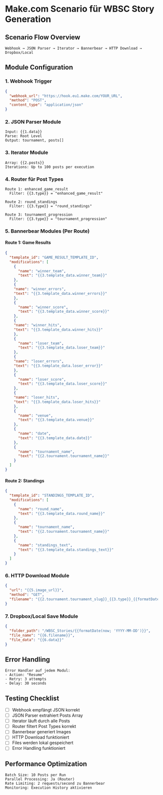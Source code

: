 # Make.com Scenario für WBSC Story Generation

## Scenario Flow Overview
```
Webhook → JSON Parser → Iterator → Bannerbear → HTTP Download → Dropbox/Local
```

## Module Configuration

### 1. Webhook Trigger
```json
{
  "webhook_url": "https://hook.eu1.make.com/YOUR_URL",
  "method": "POST",
  "content_type": "application/json"
}
```

### 2. JSON Parser Module
```
Input: {{1.data}}
Parse: Root Level
Output: tournament, posts[]
```

### 3. Iterator Module
```
Array: {{2.posts}}
Iterations: Up to 100 posts per execution
```

### 4. Router für Post Types
```
Route 1: enhanced_game_result
  Filter: {{3.type}} = "enhanced_game_result"
  
Route 2: round_standings  
  Filter: {{3.type}} = "round_standings"
  
Route 3: tournament_progression
  Filter: {{3.type}} = "tournament_progression"
```

### 5. Bannerbear Modules (Per Route)

#### Route 1: Game Results
```json
{
  "template_id": "GAME_RESULT_TEMPLATE_ID",
  "modifications": [
    {
      "name": "winner_team",
      "text": "{{3.template_data.winner_team}}"
    },
    {
    "name": "winner_errors",
    "text": "{{3.template_data.winner_errors}}"
    },
    {
      "name": "winner_score", 
      "text": "{{3.template_data.winner_score}}"
    },
    {
    "name": "winner_hits", 
    "text": "{{3.template_data.winner_hits}}"
    },
    {
      "name": "loser_team",
      "text": "{{3.template_data.loser_team}}"
    },
    {
    "name": "loser_errors",
    "text": "{{3.template_data.loser_error}}"
    },
    {
      "name": "loser_score",
      "text": "{{3.template_data.loser_score}}"
    },
    {
    "name": "loser_hits",
    "text": "{{3.template_data.loser_hits}}"
    },
    {
      "name": "venue",
      "text": "{{3.template_data.venue}}"
    },
    {
      "name": "date",
      "text": "{{3.template_data.date}}"
    },
    {
      "name": "tournament_name",
      "text": "{{2.tournament.tournament_name}}"
    }
  ]
}
```

#### Route 2: Standings
```json
{
  "template_id": "STANDINGS_TEMPLATE_ID", 
  "modifications": [
    {
      "name": "round_name",
      "text": "{{3.template_data.round_name}}"
    },
    {
      "name": "tournament_name", 
      "text": "{{2.tournament.tournament_name}}"
    },
    {
      "name": "standings_text",
      "text": "{{3.template_data.standings_text}}"
    }
  ]
}
```

### 6. HTTP Download Module
```json
{
  "url": "{{5.image_url}}",
  "method": "GET",
  "filename": "{{2.tournament.tournament_slug}}_{{3.type}}_{{formatDate(now; 'YYYYMMDD_HHmmss')}}.png"
}
```

### 7. Dropbox/Local Save Module
```json
{
  "folder_path": "/WBSC_Stories/{{formatDate(now; 'YYYY-MM-DD')}}",
  "file_name": "{{6.filename}}",
  "file_data": "{{6.data}}"
}
```

## Error Handling
```
Error Handler auf jedem Modul:
- Action: "Resume"
- Retry: 3 attempts
- Delay: 30 seconds
```

## Testing Checklist
- [ ] Webhook empfängt JSON korrekt
- [ ] JSON Parser extrahiert Posts Array
- [ ] Iterator läuft durch alle Posts
- [ ] Router filtert Post Types korrekt
- [ ] Bannerbear generiert Images
- [ ] HTTP Download funktioniert
- [ ] Files werden lokal gespeichert
- [ ] Error Handling funktioniert

## Performance Optimization
```
Batch Size: 10 Posts per Run
Parallel Processing: Ja (Router)
Rate Limiting: 2 requests/second zu Bannerbear
Monitoring: Execution History aktivieren
```
